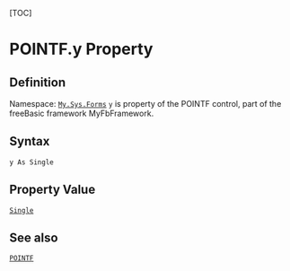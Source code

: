 [TOC]
# POINTF.y Property

## Definition
Namespace: [`My.Sys.Forms`](My.Sys.Forms.md)
`y` is property of the POINTF control, part of the freeBasic framework MyFbFramework.
## Syntax
```freeBasic
y As Single
```
## Property Value
[`Single`]("https://www.freebasic.net/wiki/KeyPgSingle")
## See also
[`POINTF`](POINTF.md)
